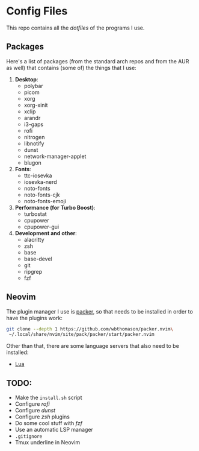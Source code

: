# Config Files
This repo contains all the *dotfiles* of the programs I use.

## Packages
Here's a list of packages (from the standard arch repos and from the AUR as well)
that contains (some of) the things that I use:
1. **Desktop**:
     - polybar
     - picom
     - xorg
     - xorg-xinit
     - xclip
     - arandr
     - i3-gaps
     - rofi
     - nitrogen
     - libnotify
     - dunst
     - network-manager-applet
     - blugon
2. **Fonts**:
     - ttc-iosevka
     - iosevka-nerd
     - noto-fonts
     - noto-fonts-cjk
     - noto-fonts-emoji
3. **Performance (for Turbo Boost)**:
     - turbostat
     - cpupower
     - cpupower-gui
4. **Development and other**:
     - alacritty
     - zsh
     - base
     - base-devel
     - git
     - ripgrep
     - fzf

## Neovim
The plugin manager I use is [packer](https://github.com/wbthomason/packer.nvim), so that needs to be installed in order to have the plugins work:

```sh
git clone --depth 1 https://github.com/wbthomason/packer.nvim\
 ~/.local/share/nvim/site/pack/packer/start/packer.nvim
```

Other than that, there are some language servers that also need to be installed:
 - [Lua](https://github.com/sumneko/lua-language-server)

## TODO:
 - Make the `install.sh` script
 - Configure *rofi*
 - Configure *dunst*
 - Configure *zsh* plugins
 - Do some cool stuff with *fzf*
 - Use an automatic LSP manager
 - `.gitignore`
 - Tmux underline in Neovim
